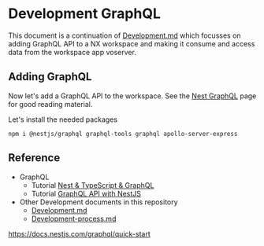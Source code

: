# Development GraphQL
This document is a continuation of [Development.md] which focusses on adding 
GraphQL API to a NX workspace and making it consume and access data from the
workspace app voserver.

## Adding GraphQL
Now let's add a GraphQL API to the workspace.
See the [Nest GraphQL] page for good reading material.

Let's install the needed packages
```
npm i @nestjs/graphql graphql-tools graphql apollo-server-express
```


[Nest GraphQL]:https://docs.nestjs.com/graphql/quick-start

## Reference
 - GraphQL
     - Tutorial [Nest & TypeScript & GraphQL] 
    - Tutorial [GraphQL API with NestJS] 
 - Other Development documents in this repository
   - [Development.md]
   - [Development-process.md]

[Development.md]:Development.md
[Development-process.md]:Development-process.md
[Nest & TypeScript & GraphQL]:https://docs.nestjs.com/graphql/quick-start
[GraphQL API with NestJS]:https://blog.logrocket.com/how-to-build-a-graphql-api-with-nestjs/
https://docs.nestjs.com/graphql/quick-start